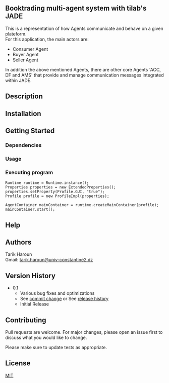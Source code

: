 ## Booktrading multi-agent system with tilab's JADE

This is a representation of how Agents communicate and behave on a given plateform.<br/>
For this application, the main actors are:<br/>

- Consumer Agent
- Buyer Agent
- Seller Agent

In addition the above mentioned Agents, there are other core Agents 'ACC, DF and AMS' that provide and manage communication messages integrated within JADE.

## Description

## Installation


## Getting Started

### Dependencies

### Usage

### Executing program

```
Runtime runtime = Runtime.instance();
Properties properties = new ExtendedProperties();
properties.setProperty(Profile.GUI, "true");
Profile profile = new ProfileImpl(properties);
            
AgentContainer mainContainer = runtime.createMainContainer(profile);
mainContainer.start();
```

## Help

## Authors
Tarik Haroun<br/>
Gmail: tarik.haroun@univ-constantine2.dz 

## Version History

* 0.1
    * Various bug fixes and optimizations
    * See [commit change]() or See [release history]()
    * Initial Release

## Contributing
Pull requests are welcome. For major changes, please open an issue first to discuss what you would like to change.

Please make sure to update tests as appropriate.

## License
[MIT](https://choosealicense.com/licenses/mit/)
